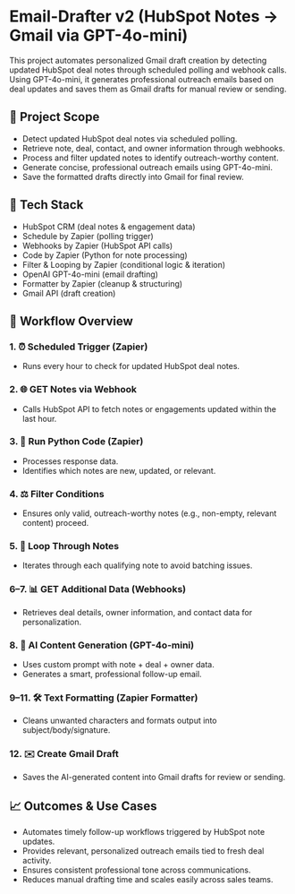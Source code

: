 # Email-Drafter v2 (HubSpot Notes → Gmail via GPT-4o-mini)

This project automates personalized Gmail draft creation by detecting updated HubSpot deal notes through scheduled polling and webhook calls. Using GPT-4o-mini, it generates professional outreach emails based on deal updates and saves them as Gmail drafts for manual review or sending.

## 🔧 Project Scope
- Detect updated HubSpot deal notes via scheduled polling.
- Retrieve note, deal, contact, and owner information through webhooks.
- Process and filter updated notes to identify outreach-worthy content.
- Generate concise, professional outreach emails using GPT-4o-mini.
- Save the formatted drafts directly into Gmail for final review.

## 🧩 Tech Stack
- HubSpot CRM (deal notes & engagement data)
- Schedule by Zapier (polling trigger)
- Webhooks by Zapier (HubSpot API calls)
- Code by Zapier (Python for note processing)
- Filter & Looping by Zapier (conditional logic & iteration)
- OpenAI GPT-4o-mini (email drafting)
- Formatter by Zapier (cleanup & structuring)
- Gmail API (draft creation)

## 🔁 Workflow Overview

### 1. ⏰ Scheduled Trigger (Zapier)
- Runs every hour to check for updated HubSpot deal notes.

### 2. 🌐 GET Notes via Webhook
- Calls HubSpot API to fetch notes or engagements updated within the last hour.

### 3. 🐍 Run Python Code (Zapier)
- Processes response data.
- Identifies which notes are new, updated, or relevant.

### 4. ⚖️ Filter Conditions
- Ensures only valid, outreach-worthy notes (e.g., non-empty, relevant content) proceed.

### 5. 🔁 Loop Through Notes
- Iterates through each qualifying note to avoid batching issues.

### 6–7. 📊 GET Additional Data (Webhooks)
- Retrieves deal details, owner information, and contact data for personalization.

### 8. 🧠 AI Content Generation (GPT-4o-mini)
- Uses custom prompt with note + deal + owner data.
- Generates a smart, professional follow-up email.

### 9–11. 🛠 Text Formatting (Zapier Formatter)
- Cleans unwanted characters and formats output into subject/body/signature.

### 12. ✉️ Create Gmail Draft
- Saves the AI-generated content into Gmail drafts for review or sending.

## 📈 Outcomes & Use Cases
- Automates timely follow-up workflows triggered by HubSpot note updates.
- Provides relevant, personalized outreach emails tied to fresh deal activity.
- Ensures consistent professional tone across communications.
- Reduces manual drafting time and scales easily across sales teams.
